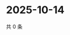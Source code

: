 # 2025-10-14

共 0 条

<!-- BEGIN ZHIHUVIDEO -->
<!-- 最后更新时间 Tue Oct 14 2025 17:12:47 GMT+0800 (China Standard Time) -->

<!-- END ZHIHUVIDEO -->
